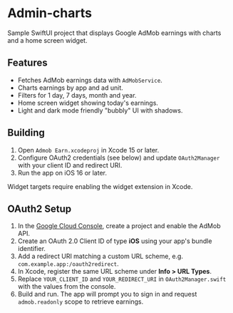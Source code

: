 # Admin-charts

Sample SwiftUI project that displays Google AdMob earnings with charts and a home screen widget.

## Features
- Fetches AdMob earnings data with `AdMobService`.
- Charts earnings by app and ad unit.
- Filters for 1 day, 7 days, month and year.
- Home screen widget showing today's earnings.
- Light and dark mode friendly "bubbly" UI with shadows.

## Building
1. Open `Admob Earn.xcodeproj` in Xcode 15 or later.
2. Configure OAuth2 credentials (see below) and update `OAuth2Manager` with your client ID and redirect URI.
3. Run the app on iOS 16 or later.

Widget targets require enabling the widget extension in Xcode.

## OAuth2 Setup
1. In the [Google Cloud Console](https://console.cloud.google.com/), create a project and enable the AdMob API.
2. Create an OAuth 2.0 Client ID of type **iOS** using your app's bundle identifier.
3. Add a redirect URI matching a custom URL scheme, e.g. `com.example.app:/oauth2redirect`.
4. In Xcode, register the same URL scheme under **Info > URL Types**.
5. Replace `YOUR_CLIENT_ID` and `YOUR_REDIRECT_URI` in `OAuth2Manager.swift` with the values from the console.
6. Build and run. The app will prompt you to sign in and request `admob.readonly` scope to retrieve earnings.
